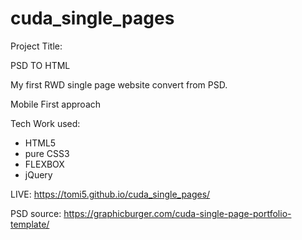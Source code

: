 # cuda_single_pages

Project Title:

PSD TO HTML

My first RWD single page website convert from PSD.

Mobile First approach


Tech Work used:
- HTML5
- pure CSS3
- FLEXBOX
- jQuery

LIVE: https://tomi5.github.io/cuda_single_pages/

PSD source: https://graphicburger.com/cuda-single-page-portfolio-template/

